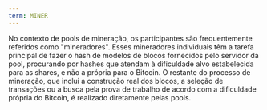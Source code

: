 ```yaml
---
term: MINER
---
```


No contexto de pools de mineração, os participantes são frequentemente referidos como "mineradores". Esses mineradores individuais têm a tarefa principal de fazer o hash de modelos de blocos fornecidos pelo servidor da pool, procurando por hashes que atendam à dificuldade alvo estabelecida para as shares, e não a própria para o Bitcoin. O restante do processo de mineração, que inclui a construção real dos blocos, a seleção de transações ou a busca pela prova de trabalho de acordo com a dificuldade própria do Bitcoin, é realizado diretamente pelas pools.